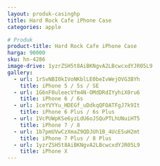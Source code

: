 ```yaml
---
layout: produk-casinghp
title: Hard Rock Cafe iPhone Case
categories: apple

# Produk
product-title: Hard Rock Cafe iPhone Case
harga: 90000
sku: hn-4286
image-drive: 1yzrZSH5t8AiBKNgvA2LBcwcxdYJR05L9
gallery:
  - url: 1rSvNBI0kIVoNKblLE0beIvWejOVG3BYh
    title: iPhone 5 / 5s / SE
  - url: 1G6nF0uleecVfm4N-OMdDRdIYyhiX0ru6
    title: iPhone 6 / 6s
  - url: 1ceYVYYu_HDEGf_uDdkqQFOATFgJ7k9It
    title: iPhone 6 Plus / 6s Plus
  - url: 1VcPUWpKSe6yzLdU6oJSQuPTLhUNuiHT5
    title: iPhone 7 / 8
  - url: 1b7pmUVwCzXmaZ9QDJUh1B_4UcESuH2mt
    title: iPhone 7 Plus / 8 Plus
  - url: 1yzrZSH5t8AiBKNgvA2LBcwcxdYJR05L9
    title: iPhone X
---
```

